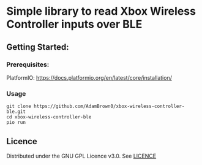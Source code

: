 # Simple library to read Xbox Wireless Controller inputs over BLE

## Getting Started:
### Prerequisites:
PlatformIO:
https://docs.platformio.org/en/latest/core/installation/

### Usage
```
git clone https://github.com/AdamBrown0/xbox-wireless-controller-ble.git
cd xbox-wireless-controller-ble
pio run
```

## Licence
Distributed under the GNU GPL Licence v3.0. See [LICENCE](LICENSE)
